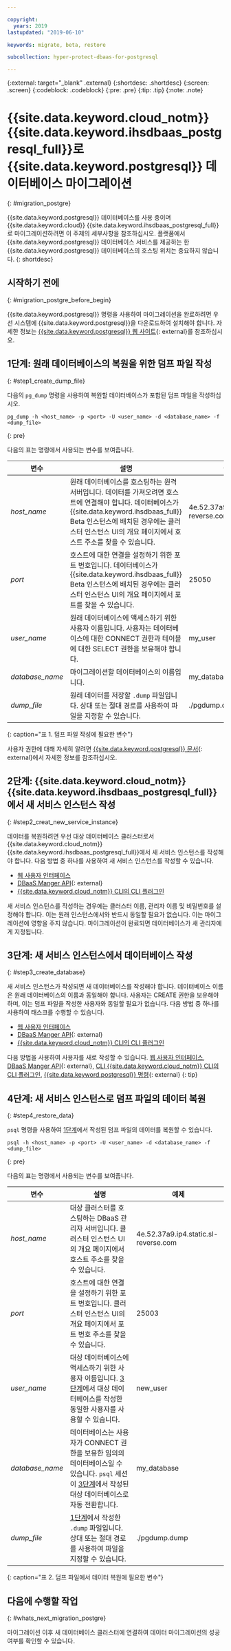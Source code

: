 ```yaml
---

copyright:
  years: 2019
lastupdated: "2019-06-10"

keywords: migrate, beta, restore

subcollection: hyper-protect-dbaas-for-postgresql

---
```


{:external: target="_blank" .external}
{:shortdesc: .shortdesc}
{:screen: .screen}
{:codeblock: .codeblock}
{:pre: .pre}
{:tip: .tip}
{:note: .note}

# {{site.data.keyword.cloud_notm}} {{site.data.keyword.ihsdbaas_postgresql_full}}로 {{site.data.keyword.postgresql}} 데이터베이스 마이그레이션
{: #migration_postgre}

{{site.data.keyword.postgresql}} 데이터베이스를 사용 중이며 {{site.data.keyword.cloud}} {{site.data.keyword.ihsdbaas_postgresql_full}}로 마이그레이션하려면 이 주제의 세부사항을 참조하십시오. 플랫폼에서 {{site.data.keyword.postgresql}} 데이터베이스 서비스를 제공하는 한 {{site.data.keyword.postgresql}} 데이터베이스의 호스팅 위치는 중요하지 않습니다.
{: shortdesc}

## 시작하기 전에
{: #migration_postgre_before_begin}

{{site.data.keyword.postgresql}} 명령을 사용하여 마이그레이션을 완료하려면 우선 시스템에 {{site.data.keyword.postgresql}}을 다운로드하여 설치해야 합니다. 자세한 정보는 [{{site.data.keyword.postgresql}} 웹 사이트](https://www.postgresql.org/download/){: external}를 참조하십시오.

## 1단계: 원래 데이터베이스의 복원을 위한 덤프 파일 작성
{: #step1_create_dump_file}

다음의 `pg_dump` 명령을 사용하여 복원할 데이터베이스가 포함된 덤프 파일을 작성하십시오.

```
pg_dump -h <host_name> -p <port> -U <user_name> -d <database_name> -f <dump_file>
```
{: pre}

다음의 표는 명령에서 사용되는 변수를 보여줍니다.

|변수|설명|예제|
|---------|-----------|-------|
|*host_name*|원래 데이터베이스를 호스팅하는 원격 서버입니다. 데이터를 가져오려면 호스트에 연결해야 합니다. 데이터베이스가 {{site.data.keyword.ihsdbaas_full}} Beta 인스턴스에 배치된 경우에는 클러스터 인스턴스 UI의 개요 페이지에서 호스트 주소를 찾을 수 있습니다.|4e.52.37a9.ip4.static.sl-reverse.com|
|*port*|호스트에 대한 연결을 설정하기 위한 포트 번호입니다. 데이터베이스가 {{site.data.keyword.ihsdbaas_full}} Beta 인스턴스에 배치된 경우에는 클러스터 인스턴스 UI의 개요 페이지에서 포트를 찾을 수 있습니다.|25050|
|*user_name*|원래 데이터베이스에 액세스하기 위한 사용자 이름입니다. 사용자는 데이터베이스에 대한 CONNECT 권한과 테이블에 대한 SELECT 권한을 보유해야 합니다.|my_user|
|*database_name*|마이그레이션할 데이터베이스의 이름입니다.|my_database|
|*dump_file*|원래 데이터를 저장할 `.dump` 파일입니다. 상대 또는 절대 경로를 사용하여 파일을 지정할 수 있습니다.|./pgdump.dump|
{: caption="표 1. 덤프 파일 작성에 필요한 변수"}

사용자 권한에 대해 자세히 알려면 [{{site.data.keyword.postgresql}} 문서](https://www.postgresql.org/docs/10/sql-grant.html){: external}에서 자세한 정보를 참조하십시오.

## 2단계: {{site.data.keyword.cloud_notm}} {{site.data.keyword.ihsdbaas_postgresql_full}}에서 새 서비스 인스턴스 작성
{: #step2_creat_new_service_instance}

데이터를 복원하려면 우선 대상 데이터베이스 클러스터로서 {{site.data.keyword.cloud_notm}} {{site.data.keyword.ihsdbaas_postgresql_full}}에서 새 서비스 인스턴스를 작성해야 합니다. 다음 방법 중 하나를 사용하여 새 서비스 인스턴스를 작성할 수 있습니다.
- [웹 사용자 인터페이스](/docs/services/hyper-protect-dbaas-for-postgresql?topic=hyper-protect-dbaas-for-postgresql-dbaas_webui_service#dbaas_webui_create_service)
- [DBaaS Manger API](https://{DomainName}/apidocs/hyperp-dbaas#create-an-ibm-cloud-service-instance-of-hyperprote){: external}
- [{{site.data.keyword.cloud_notm}} CLI의 CLI 플러그인](/docs/services/hyper-protect-dbaas-for-postgresql?topic=hyper-protect-dbaas-for-postgresql-dbaas_cli_create_service)

새 서비스 인스턴스를 작성하는 경우에는 클러스터 이름, 관리자 이름 및 비밀번호를 설정해야 합니다. 이는 원래 인스턴스에서와 반드시 동일할 필요가 없습니다. 이는 마이그레이션에 영향을 주지 않습니다. 마이그레이션이 완료되면 데이터베이스가 새 관리자에게 지정됩니다.

## 3단계: 새 서비스 인스턴스에서 데이터베이스 작성
{: #step3_create_database}

새 서비스 인스턴스가 작성되면 새 데이터베이스를 작성해야 합니다. 데이터베이스 이름은 원래 데이터베이스의 이름과 동일해야 합니다. 사용자는 CREATE 권한을 보유해야 하며, 이는 덤프 파일을 작성한 사용자와 동일할 필요가 없습니다. 다음 방법 중 하나를 사용하여 태스크를 수행할 수 있습니다.
- [웹 사용자 인터페이스](/docs/services/hyper-protect-dbaas-for-postgresql?topic=hyper-protect-dbaas-for-postgresql-dbaas-webui-databases#webui-create-database)
- [DBaaS Manger API](https://{DomainName}/apidocs/hyperp-dbaas#create-a-database-in-database-cluster){: external}
- [{{site.data.keyword.cloud_notm}} CLI의 CLI 플러그인](/docs/services/hyper-protect-dbaas-for-postgresql?topic=hyper-protect-dbaas-for-postgresql-dbaas_cli_plugin#db_create)

다음 방법을 사용하여 사용자를 새로 작성할 수 있습니다. [웹 사용자 인터페이스](/docs/services/hyper-protect-dbaas-for-postgresql?topic=hyper-protect-dbaas-for-postgresql-dbaas-webui-database-users#webui-create-database-user), [DBaaS Manger API](https://{DomainName}/apidocs/hyperp-dbaas#create-a-user-in-a-database-cluster){: external}, [CLI {{site.data.keyword.cloud_notm}} CLI의 CLI 플러그인](/docs/services/hyper-protect-dbaas-for-postgresql?topic=hyper-protect-dbaas-for-postgresql-dbaas_cli_plugin#user_create), [{{site.data.keyword.postgresql}} 명령](https://www.postgresql.org/docs/10/sql-createuser.html){: external}
{: tip}

## 4단계: 새 서비스 인스턴스로 덤프 파일의 데이터 복원
{: #step4_restore_data}

`psql` 명령을 사용하여 [1단계](#step1_create_dump_file)에서 작성된 덤프 파일의 데이터를 복원할 수 있습니다.

```
psql -h <host_name> -p <port> -U <user_name> -d <database_name> -f <dump_file>
```
{: pre}

다음의 표는 명령에서 사용되는 변수를 보여줍니다.

|변수|설명|예제|
|---------|-----------|-------|
|*host_name*|대상 클러스터를 호스팅하는 DBaaS 관리자 서버입니다. 클러스터 인스턴스 UI의 개요 페이지에서 호스트 주소를 찾을 수 있습니다.|4e.52.37a9.ip4.static.sl-reverse.com|
|*port*|호스트에 대한 연결을 설정하기 위한 포트 번호입니다. 클러스터 인스턴스 UI의 개요 페이지에서 포트 번호 주소를 찾을 수 있습니다.|25003|
|*user_name*|대상 데이터베이스에 액세스하기 위한 사용자 이름입니다. [3단계](#step3_create_database)에서 대상 데이터베이스를 작성한 동일한 사용자를 사용할 수 있습니다.|new_user|
|*database_name*|데이터베이스는 사용자가 CONNECT 권한을 보유한 임의의 데이터베이스일 수 있습니다. `psql` 세션이 [3단계](#step3_create_database)에서 작성된 대상 데이터베이스로 자동 전환합니다.|my_database|
|*dump_file*|[1단계](#step1_create_dump_file)에서 작성한 `.dump` 파일입니다. 상대 또는 절대 경로를 사용하여 파일을 지정할 수 있습니다.|./pgdump.dump|
{: caption="표 2. 덤프 파일에서 데이터 복원에 필요한 변수"}

## 다음에 수행할 작업
{: #whats_next_migration_postgre}

마이그레이션 이후 새 데이터베이스 클러스터에 연결하여 데이터 마이그레이션의 성공 여부를 확인할 수 있습니다.
